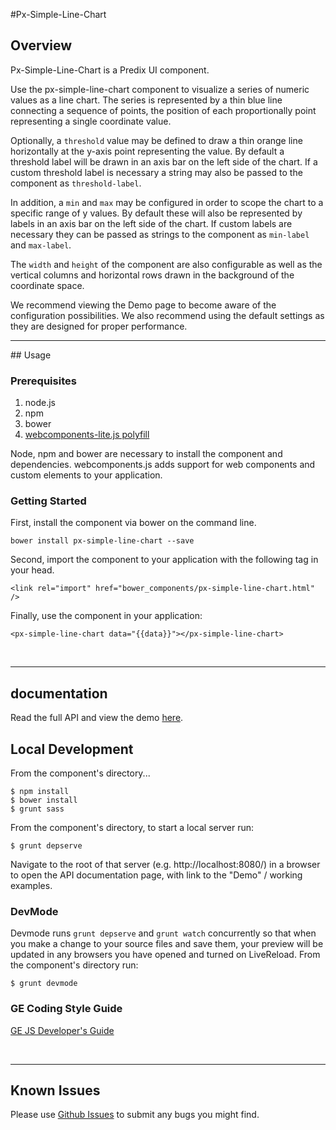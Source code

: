#Px-Simple-Line-Chart

## Overview

Px-Simple-Line-Chart is a Predix UI component.

Use the px-simple-line-chart component to visualize a series of numeric values as a line chart. The series is represented by a thin blue line connecting a sequence of points, the position of each proportionally point representing a single coordinate value.

Optionally, a `threshold` value may be defined to draw a thin orange line horizontally at the y-axis point representing the value. By default a threshold label will be drawn in an axis bar on the left side of the chart. If a custom threshold label is necessary a string may also be passed to the component as `threshold-label`.

In addition, a `min` and `max` may be configured in order to scope the chart to a specific range of y values. By default these will also be represented by labels in an axis bar on the left side of the chart. If custom labels are necessary they can be passed as strings to the component as `min-label` and `max-label`.

The `width` and `height` of the component are also configurable as well as the vertical columns and horizontal rows drawn in the background of the coordinate space.

We recommend viewing the Demo page to become aware of the configuration possibilities. We also recommend using the default settings as they are designed for proper performance.

<hr />
## Usage

### Prerequisites
1. node.js
2. npm
3. bower
4. [webcomponents-lite.js polyfill](https://github.com/webcomponents/webcomponentsjs)

Node, npm and bower are necessary to install the component and dependencies. webcomponents.js adds support for web components and custom elements to your application.

### Getting Started

First, install the component via bower on the command line.

```
bower install px-simple-line-chart --save
```

Second, import the component to your application with the following tag in your head.

```
<link rel="import" href="bower_components/px-simple-line-chart.html" />
```

Finally, use the component in your application:

```
<px-simple-line-chart data="{{data}}"></px-simple-line-chart>
```


<br />
<hr />

## documentation

Read the full API and view the demo [here](https://predixdev.github.io/px-simple-line-chart).

## Local Development

From the component's directory...

```
$ npm install
$ bower install
$ grunt sass
```

From the component's directory, to start a local server run:

```
$ grunt depserve
```

Navigate to the root of that server (e.g. http://localhost:8080/) in a browser to open the API documentation page, with link to the "Demo" / working examples.


### DevMode
Devmode runs `grunt depserve` and `grunt watch` concurrently so that when you make a change to your source files and save them, your preview will be updated in any browsers you have opened and turned on LiveReload.
From the component's directory run:

```
$ grunt devmode
```

### GE Coding Style Guide
[GE JS Developer's Guide](https://github.com/GeneralElectric/javascript)

<br />
<hr />

## Known Issues

Please use [Github Issues](https://github.com/PredixDev/px-simple-line-chart/issues) to submit any bugs you might find.
